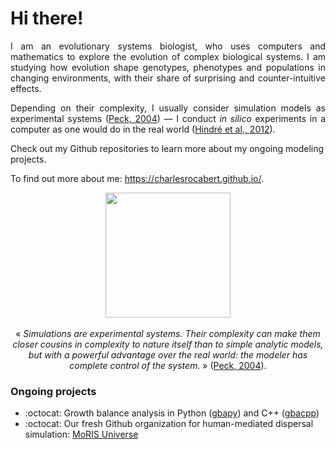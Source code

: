 # Hi there!

<p align="justify">
I am an evolutionary systems biologist, who uses computers and mathematics to explore the evolution of complex biological systems. I am studying how evolution shape genotypes, phenotypes and populations in changing environments, with their share of surprising and counter-intuitive effects.
</p>

<p align="justify">
Depending on their complexity, I usually consider simulation models as experimental systems (<a href="https://doi.org/10.1016/j.tree.2004.07.019" target="_blank">Peck, 2004</a>) &mdash; I conduct <em>in silico</em> experiments in a computer as one would do in the real world (<a href="https://doi.org/10.1038/nrmicro2750" target="_blank">Hindré et al., 2012</a>).
</p>

Check out my Github repositories to learn more about my ongoing modeling projects.

To find out more about me: https://charlesrocabert.github.io/.

<p align="center">
  <img src="https://charlesrocabert.github.io/img/project4.png" width=200 />
  <br /><br />
  &laquo; <em>Simulations are experimental systems. Their complexity can make them closer cousins in complexity to nature itself than to simple analytic models, but with a powerful advantage over the real world: the modeler has complete control of the system.</em> &raquo; (<a href="https://www.sciencedirect.com/science/article/pii/S0169534704002162?casa_token=rjD7cTRbub4AAAAA:RzBJH8Iwlg-9ZYGpSSQUwJ3_D_BwEbPGyfakBe60kY2ADJhmFN4c7XvF1Yc5jOqioPLrd1IStVg">Peck, 2004</a>).
</p>

### Ongoing projects

- :octocat: Growth balance analysis in Python (<a href="https://github.com/charlesrocabert/gbapy" target="_blank">gbapy</a>) and C++ (<a href="https://github.com/charlesrocabert/gbapy" target="_blank">gbacpp</a>)
- :octocat: Our fresh Github organization for human-mediated dispersal simulation: <a href="https://github.com/MoRIS-Universe" target="_blank">MoRIS Universe</a>


